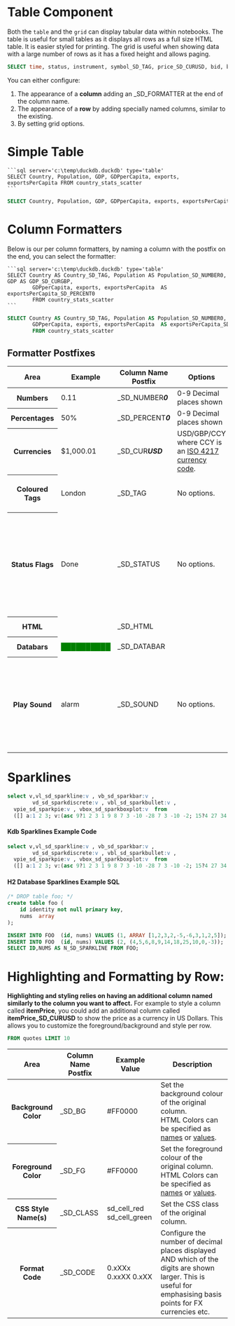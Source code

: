 # Table Component

Both the ``table`` and the ``grid`` can display tabular data within notebooks. 
The table is useful for small tables as it displays all rows as a full size HTML table. It is easier styled for printing.
The grid is useful when showing data with a large number of rows as it has a fixed height and allows paging.


```sql server='c:\temp\duckdb.duckdb' type='table'
SELECT time, status, instrument, symbol_SD_TAG, price_SD_CURUSD, bid, bid_SD_BG, bid_SD_CODE, percent_SD_PERCENT0, percbar_SD_DATABAR, bid_SD_FG FROM quotes ORDER BY time ASC LIMIT 10
```

You can either configure:

 1. The appearance of a **column** adding an _SD_FORMATTER at the end of the column name.
 2. The appearance of a **row** by adding specially named columns, similar to the existing.
 3. By setting grid options.

# Simple Table

````
```sql server='c:\temp\duckdb.duckdb' type='table'
SELECT Country, Population, GDP, GDPperCapita, exports, exportsPerCapita FROM country_stats_scatter
```
````

```sql server='c:\temp\duckdb.duckdb' type='table'
SELECT Country, Population, GDP, GDPperCapita, exports, exportsPerCapita FROM country_stats_scatter
```

# Column Formatters

Below is our per column formatters, by naming a column with the postfix on the end, you can select the formatter:

````
```sql server='c:\temp\duckdb.duckdb' type='table'
SELECT Country AS Country_SD_TAG, Population AS Population_SD_NUMBER0, GDP AS GDP_SD_CURGBP, 
        GDPperCapita, exports, exportsPerCapita  AS exportsPerCapita_SD_PERCENT0 
        FROM country_stats_scatter
```
````

```sql server='c:\temp\duckdb.duckdb' type='table'
SELECT Country AS Country_SD_TAG, Population AS Population_SD_NUMBER0, GDP AS GDP_SD_CURGBP, 
        GDPperCapita, exports, exportsPerCapita  AS exportsPerCapita_SD_PERCENT0
        FROM country_stats_scatter
```

## Formatter Postfixes

<table>
<thead>
<tr>
<th>Area</th>
<th>Example</th>
<th>Column Name Postfix</th>
<th>Options</th>
<th>Description</th>
</tr>
</thead>
<tbody>
<tr>
<th>Numbers</th>
<td>0.11</td>
<td>_SD_NUMBER<b><i>0</i></b></td>
<td>0-9 Decimal places shown</td>
<td>Display as a number with thousand separators and decimal places.</td>
</tr>

<tr>
<th>Percentages</th>
<td>50%</td>
<td>_SD_PERCENT<b><i>0</i></b></td>
<td>0-9 Decimal places shown</td>
<td>Display as a percentage % with thousand separators and decimal places.</td>
</tr>
<tr>
<th>Currencies</th>
<td>$1,000.01</td>
<td>_SD_CUR<b><i>USD</i></b></td>
<td>USD/GBP/CCY where CCY is an <a href="https://en.wikipedia.org/wiki/ISO_4217">ISO 4217 currency code</a>. </td>
<td>Display an amount in a given currency. Always showing decimal places as appropriate.</td>
</tr>
<tr>
<th>Coloured Tags</th>
<td><span class="bp4-tag bp4-intent-primary .modifier">London</span></td>
<td>_SD_TAG</td>
<td>No options.</td>
<td>Highlight the text with a randomly selected color based on the text. So that the same text generates the same color.
   For more custom highlighting use <a href="#rawhtml">raw html</a>.</td>
</tr>
<tr>
<th>Status Flags</th>
<td><span class="bp4-tag bp4-intent-success .modifier">Done</span></td>
<td>_SD_STATUS</td>
<td>No options.</td>
<td>Highlight the text with an appropriate color based on the text content assuming the text represents a task. e.g.
<ul>
<li>Blue = new, open, created, ready, starting</li>
<li>Amber = runnable, waiting, partial, blocked, flagged, suspended, paused, stopping</li>
<li>Red = removed, cancelled, rejected, stopped</li>
<li>Green = terminated, resolved, closed, done, complete, filled, running</li>
</ul>
For more custom highlighting use <a href="#rawhtml">raw html</a>.
</td>
</tr>
<tr>
<th>HTML</th>
<td></td>
<td>_SD_HTML</td>
<td></td>
<td>Display the column content exactly as-is, rendering any HTML tags.</td>
</tr>
<tr>
<th>Databars</th>
<td><span class="databar" title="100%" style="color: green;">██████████</span></td>
<td>_SD_DATABAR</td>
<td>&nbsp;</td>
<td>Given a value between 0-1 i.e. a ratio or percent, draw it as a bar with size proportional to percentage.</td>
</tr>
<tr>
<th>Play Sound</th>
<td><span class="bp4-tag bp4-intent-success .modifier">alarm</span></td>
<td>_SD_SOUND</td>
<td>No options.</td>
<td>Play a sound or read the text out loud.
<ul>
<li><b>Pre-installed sounds</b> include: alarm, bell, buzzer, kaching, sheep, siren, stockbell, trumpet, uhoh.</li>
<li><b>URLs</b> beginning with http will be played if possible. e.g. https://www.timestored.com/files/goodresult.mp3</li>
<li><b>Text</b> will be read out loud using the system Text To Speech</li>
</ul>
For more information see <a href="#rawhtml">raw html</a>.
</td>
</tr>
</tbody>
</table>


# Sparklines

```sql server='localhost:5000' type='table' height='150px'
select v,vl_sd_sparkline:v , vb_sd_sparkbar:v ,
        vd_sd_sparkdiscrete:v , vbl_sd_sparkbullet:v ,
  vpie_sd_sparkpie:v , vbox_sd_sparkboxplot:v  from 
  ([] a:1 2 3; v:(asc 9?1 2 3 1 9 8 7 3 -10 -28 7 3 -10 -2; 15?4 27 34 52 54 59  -4 -30 -45 52 54 59 61 68 78 82 85 87 91 93 100 ;6 6 6 6 6 -6 2 2 0))
```

#### Kdb Sparklines Example Code

```sql showcodeonly
select v,vl_sd_sparkline:v , vb_sd_sparkbar:v ,
        vd_sd_sparkdiscrete:v , vbl_sd_sparkbullet:v ,
  vpie_sd_sparkpie:v , vbox_sd_sparkboxplot:v  from 
  ([] a:1 2 3; v:(asc 9?1 2 3 1 9 8 7 3 -10 -28 7 3 -10 -2; 15?4 27 34 52 54 59  -4 -30 -45 52 54 59 61 68 78 82 85 87 91 93 100 ;6 6 6 6 6 -6 2 2 0))
```

#### H2 Database Sparklines Example SQL

```sql showcodeonly
/* DROP table foo; */
create table foo (
	id identity not null primary key,
	nums  array
); 

INSERT INTO FOO  (id, nums) VALUES (1, ARRAY [1,2,3,2,-5,-6,3,1,2,5]);
INSERT INTO FOO  (id, nums) VALUES (2, (4,5,6,8,9,14,18,25,10,0,-3));
SELECT ID,NUMS AS N_SD_SPARKLINE FROM FOO; 
```


# Highlighting and Formatting by Row:

**Highlighting and styling relies on having an additional column named similarly to the column you want to affect.**
For example to style a column called **itemPrice**, you could add an additional column called **itemPrice_SD_CURUSD** to show the price as a currency in US Dollars.
This allows you to customize the foreground/background and style per row.


```sql server='c:\temp\duckdb.duckdb' type='table' 
FROM quotes LIMIT 10
```

<table class="bp4-html-table bp4-html-table-bordered bp4-html-table-condensed bp4-html-table-striped">
		<thead>
			<tr>
				<th>Area</th>
				<th>Column Name Postfix</th>
				<th>Example Value</th>
				<th>Description</th>
			</tr>
		</thead>
		<tbody>
			<tr>
				<th>Background Color</th>
				<td>_SD_BG</td>
				<td>#FF0000</td>
				<td>Set the background colour of the original column.
					<br>HTML Colors can be specified as <a href="https://www.w3schools.com/html/html_colors.asp">names</a> or <a href="https://www.geeksforgeeks.org/html-font-color-attribute/">values</a>.</td>
			</tr>
			<tr>
				<th>Foreground Color</th>
				<td>_SD_FG</td>
				<td>#FF0000</td>
				<td>Set the foreground colour of the original column.
					<br>HTML Colors can be specified as <a href="https://www.w3schools.com/html/html_colors.asp">names</a> or <a href="https://www.geeksforgeeks.org/html-font-color-attribute/">values</a>.</td>
			</tr>
			<tr>
				<th>CSS Style Name(s)</th>
				<td>_SD_CLASS</td>
				<td>sd_cell_red sd_cell_green</td>
				<td>Set the CSS class of the original column.</td>
			</tr>
			<tr>
				<th>Format Code</th>
				<td>_SD_CODE</td>
				<td>0.xXXx 0.xxXX 0.xXX</td>
				<td>Configure the number of decimal places displayed AND which of the digits are shown larger. This is useful for emphasising basis points for FX currencies etc.</td>
			</tr>
		</tbody>
	</table>
